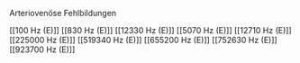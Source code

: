 Arteriovenöse Fehlbildungen

[[100 Hz (E)]]
[[830 Hz (E)]]
[[12330 Hz (E)]]
[[5070 Hz (E)]]
[[12710 Hz (E)]]
[[225000 Hz (E)]]
[[519340 Hz (E)]]
[[655200 Hz (E)]]
[[752630 Hz (E)]]
[[923700 Hz (E)]]